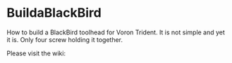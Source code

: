 # BuildaBlackBird
How to build a BlackBird toolhead for Voron Trident.
It is not simple and yet it is. Only four screw holding it together.

Please visit the wiki: 
